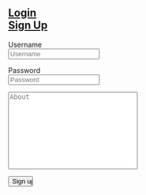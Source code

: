 ## [Login](/login) <div class=padding></div> [Sign Up](/newlogin)
<form action='/newlogin', method='post'>
<label for="usr">Username <div class=padding></div> </label>
<input id=usr name=username type=text placeholder=Username />
<p></p>
<label for="pwd">Password <div class=padding></div> </label>
<input id=pwd name=password type=password placeholder=Password />
<p></p>
<textarea id=abt style='resize: none' name=about cols=30 rows=10 placeholder=About></textarea>
<p></p>
<input type=submit value='Sign up' style='width:10%'/>
</form>
